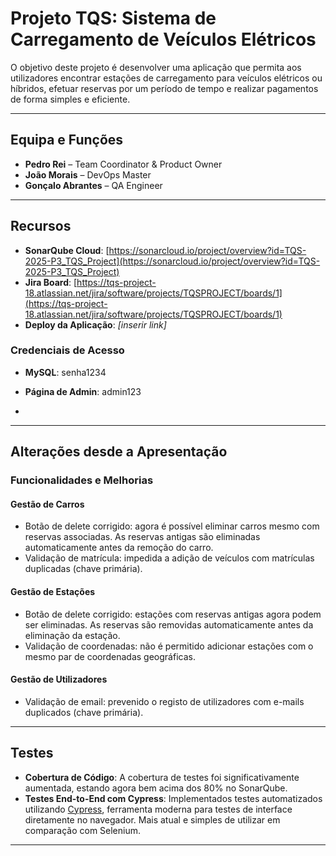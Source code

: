 # Projeto TQS: Sistema de Carregamento de Veículos Elétricos

O objetivo deste projeto é desenvolver uma aplicação que permita aos utilizadores encontrar estações de carregamento para veículos elétricos ou híbridos, efetuar reservas por um período de tempo e realizar pagamentos de forma simples e eficiente.

---

## Equipa e Funções

- **Pedro Rei** – Team Coordinator & Product Owner  
- **João Morais** – DevOps Master 
- **Gonçalo Abrantes** – QA Engineer 

---

## Recursos

- **SonarQube Cloud**: [https://sonarcloud.io/project/overview?id=TQS-2025-P3_TQS_Project](https://sonarcloud.io/project/overview?id=TQS-2025-P3_TQS_Project)  
- **Jira Board**: [https://tqs-project-18.atlassian.net/jira/software/projects/TQSPROJECT/boards/1](https://tqs-project-18.atlassian.net/jira/software/projects/TQSPROJECT/boards/1)  
- **Deploy da Aplicação**: *[inserir link]*

### Credenciais de Acesso

- **MySQL**: senha1234  
- **Página de Admin**: admin123

- 

---

## Alterações desde a Apresentação

### Funcionalidades e Melhorias

#### Gestão de Carros
- Botão de delete corrigido: agora é possível eliminar carros mesmo com reservas associadas. As reservas antigas são eliminadas automaticamente antes da remoção do carro.
- Validação de matrícula: impedida a adição de veículos com matrículas duplicadas (chave primária).

#### Gestão de Estações
- Botão de delete corrigido: estações com reservas antigas agora podem ser eliminadas. As reservas são removidas automaticamente antes da eliminação da estação.
- Validação de coordenadas: não é permitido adicionar estações com o mesmo par de coordenadas geográficas.

#### Gestão de Utilizadores
- Validação de email: prevenido o registo de utilizadores com e-mails duplicados (chave primária).

---

## Testes

- **Cobertura de Código**: A cobertura de testes foi significativamente aumentada, estando agora bem acima dos 80% no SonarQube.
- **Testes End-to-End com Cypress**: Implementados testes automatizados utilizando [Cypress](https://www.cypress.io/), ferramenta moderna para testes de interface diretamente no navegador. Mais atual e simples de utilizar em comparação com Selenium.

---


